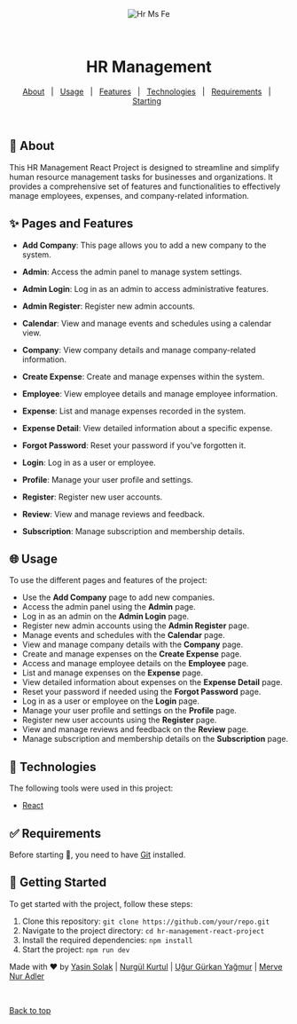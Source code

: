 <div align="center" id="top"> 
  <img src="/src/Diagram/Project-Diagram.png" alt="Hr Ms Fe" />

  &#xa0;

  <!-- <a href="https://hrmsfe.netlify.app">Demo</a> -->
</div>

<h1 align="center">HR Management</h1>



<!-- Status -->

<!-- <h4 align="center"> 
	🚧  Hr Ms Fe 🚀 Under construction...  🚧
</h4> 

<hr> -->

<p align="center">
  <a href="#dart-about">About</a> &#xa0; | &#xa0; 
  <a href="#globe_with_meridians-usage">Usage</a> &#xa0; | &#xa0; 
  <a href="#sparkles-pages-and-features">Features</a> &#xa0; | &#xa0;
  <a href="#rocket-technologies">Technologies</a> &#xa0; | &#xa0;
  <a href="#white_check_mark-requirements">Requirements</a> &#xa0; | &#xa0;
  <a href="#checkered_flag-getting-started">Starting</a> &#xa0; 
</p>

<br>

## :dart: About ##

This HR Management React Project is designed to streamline and simplify human resource management tasks for businesses and organizations. It provides a comprehensive set of features and functionalities to effectively manage employees, expenses, and company-related information.

## :sparkles: Pages and Features ##

- **Add Company**: This page allows you to add a new company to the system.

- **Admin**: Access the admin panel to manage system settings.

- **Admin Login**: Log in as an admin to access administrative features.

- **Admin Register**: Register new admin accounts.

- **Calendar**: View and manage events and schedules using a calendar view.

- **Company**: View company details and manage company-related information.

- **Create Expense**: Create and manage expenses within the system.

- **Employee**: View employee details and manage employee information.

- **Expense**: List and manage expenses recorded in the system.

- **Expense Detail**: View detailed information about a specific expense.

- **Forgot Password**: Reset your password if you've forgotten it.

- **Login**: Log in as a user or employee.

- **Profile**: Manage your user profile and settings.

- **Register**: Register new user accounts.

- **Review**: View and manage reviews and feedback.

- **Subscription**: Manage subscription and membership details.

## :globe_with_meridians: Usage ##

To use the different pages and features of the project:

- Use the **Add Company** page to add new companies.
- Access the admin panel using the **Admin** page.
- Log in as an admin on the **Admin Login** page.
- Register new admin accounts using the **Admin Register** page.
- Manage events and schedules with the **Calendar** page.
- View and manage company details with the **Company** page.
- Create and manage expenses on the **Create Expense** page.
- Access and manage employee details on the **Employee** page.
- List and manage expenses on the **Expense** page.
- View detailed information about expenses on the **Expense Detail** page.
- Reset your password if needed using the **Forgot Password** page.
- Log in as a user or employee on the **Login** page.
- Manage your user profile and settings on the **Profile** page.
- Register new user accounts using the **Register** page.
- View and manage reviews and feedback on the **Review** page.
- Manage subscription and membership details on the **Subscription** page.
  
## :rocket: Technologies ##

The following tools were used in this project:

- [React](https://pt-br.reactjs.org/)

## :white_check_mark: Requirements ##

Before starting :checkered_flag:, you need to have [Git](https://git-scm.com) installed.

## :checkered_flag: Getting Started

To get started with the project, follow these steps:

1. Clone this repository: `git clone https://github.com/your/repo.git`
2. Navigate to the project directory: `cd hr-management-react-project`
3. Install the required dependencies: `npm install`
4. Start the project: `npm run dev`




 Made with :heart: by <a href="https://github.com/ysnslk" target="_blank">Yasin Solak</a>  |  <a href="https://github.com/nurgulkurtul" target="_blank">Nurgül Kurtul</a>  |  <a href="https://github.com/uguryagmur96" target="_blank">Uğur Gürkan Yağmur</a>  |  <a href="https://github.com/adlermarvelously" target="_blank">Merve Nur Adler</a>

&#xa0;

<a href="#top">Back to top</a>
